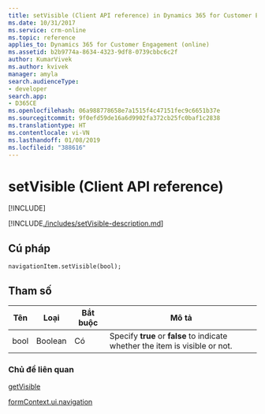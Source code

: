 ```yaml
---
title: setVisible (Client API reference) in Dynamics 365 for Customer Engagement| MicrosoftDocs
ms.date: 10/31/2017
ms.service: crm-online
ms.topic: reference
applies_to: Dynamics 365 for Customer Engagement (online)
ms.assetid: b2b9774a-8634-4323-9df8-0739cbbc6c2f
author: KumarVivek
ms.author: kvivek
manager: amyla
search.audienceType:
- developer
search.app:
- D365CE
ms.openlocfilehash: 06a988778658e7a1515f4c47151fec9c6651b37e
ms.sourcegitcommit: 9f0efd59de16a6d9902fa372cb25fc0baf1c2838
ms.translationtype: HT
ms.contentlocale: vi-VN
ms.lasthandoff: 01/08/2019
ms.locfileid: "388616"
---
```

# <a name="setvisible-client-api-reference"></a>setVisible (Client API reference)

[!INCLUDE[](../../../../includes/cc_applies_to_update_9_0_0.md)]

[!INCLUDE[./includes/setVisible-description.md](./includes/setVisible-description.md)]

## <a name="syntax"></a>Cú pháp

`navigationItem.setVisible(bool);`

## <a name="parameter"></a>Tham số

|Tên|Loại|Bắt buộc|Mô tả|
|--|--|--|--|
|bool|Boolean|Có|Specify **true** or **false** to indicate whether the item is visible or not.|

### <a name="related-topics"></a>Chủ đề liên quan

[getVisible](getVisible.md)

[formContext.ui.navigation](../formContext-ui-navigation.md)



